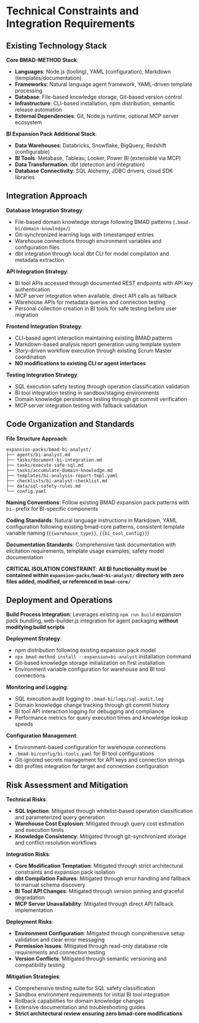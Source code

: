 # Technical Constraints and Integration Requirements

## Existing Technology Stack

**Core BMAD-METHOD Stack**:
- **Languages**: Node.js (tooling), YAML (configuration), Markdown (templates/documentation)
- **Frameworks**: Natural language agent framework, YAML-driven template processing
- **Database**: File-based knowledge storage, Git-based version control
- **Infrastructure**: CLI-based installation, npm distribution, semantic release automation
- **External Dependencies**: Git, Node.js runtime, optional MCP server ecosystem

**BI Expansion Pack Additional Stack**:
- **Data Warehouses**: Databricks, Snowflake, BigQuery, Redshift (configurable)
- **BI Tools**: Metabase, Tableau, Looker, Power BI (extensible via MCP)
- **Data Transformation**: dbt (detection and integration)
- **Database Connectivity**: SQL Alchemy, JDBC drivers, cloud SDK libraries

## Integration Approach

**Database Integration Strategy**: 
- File-based domain knowledge storage following BMAD patterns (`.bmad-bi/domain-knowledge/`)
- Git-synchronized learning logs with timestamped entries
- Warehouse connections through environment variables and configuration files
- dbt integration through local dbt CLI for model compilation and metadata extraction

**API Integration Strategy**:
- BI tool APIs accessed through documented REST endpoints with API key authentication
- MCP server integration when available, direct API calls as fallback
- Warehouse APIs for metadata queries and connection testing
- Personal collection creation in BI tools for safe testing before user migration

**Frontend Integration Strategy**:
- CLI-based agent interaction maintaining existing BMAD patterns
- Markdown-based analysis report generation using template system
- Story-driven workflow execution through existing Scrum Master coordination
- **NO modifications to existing CLI or agent interfaces**

**Testing Integration Strategy**:
- SQL execution safety testing through operation classification validation
- BI tool integration testing in sandbox/staging environments
- Domain knowledge persistence testing through git commit verification
- MCP server integration testing with fallback validation

## Code Organization and Standards

**File Structure Approach**:
```
expansion-packs/bmad-bi-analyst/
├── agents/bi-analyst.md
├── tasks/document-bi-integration.md
├── tasks/execute-safe-sql.md
├── tasks/accumulate-domain-knowledge.md
├── templates/bi-analysis-report-tmpl.yaml
├── checklists/bi-analyst-checklist.md
├── data/sql-safety-rules.md
└── config.yaml
```

**Naming Conventions**: Follow existing BMAD expansion pack patterns with `bi-` prefix for BI-specific components

**Coding Standards**: Natural language instructions in Markdown, YAML configuration following existing bmad-core patterns, consistent template variable naming (`{{warehouse_type}}`, `{{bi_tool_config}}`)

**Documentation Standards**: Comprehensive task documentation with elicitation requirements, template usage examples, safety model documentation

**CRITICAL ISOLATION CONSTRAINT**: **All BI functionality must be contained within `expansion-packs/bmad-bi-analyst/` directory with zero files added, modified, or referenced in `bmad-core/`**

## Deployment and Operations

**Build Process Integration**: Leverages existing `npm run build` expansion pack bundling, web-builder.js integration for agent packaging **without modifying build scripts**

**Deployment Strategy**: 
- npm distribution following existing expansion pack model
- `npx bmad-method install --expansion=bi-analyst` installation command
- Git-based knowledge storage initialization on first installation
- Environment variable configuration for warehouse and BI tool connections

**Monitoring and Logging**: 
- SQL execution audit logging to `.bmad-bi/logs/sql-audit.log`
- Domain knowledge change tracking through git commit history
- BI tool API interaction logging for debugging and compliance
- Performance metrics for query execution times and knowledge lookup speeds

**Configuration Management**:
- Environment-based configuration for warehouse connections
- `.bmad-bi/config/bi-tools.yaml` for BI tool configurations
- Git-ignored secrets management for API keys and connection strings
- dbt profiles integration for target and connection configuration

## Risk Assessment and Mitigation

**Technical Risks**:
- **SQL Injection**: Mitigated through whitelist-based operation classification and parameterized query generation
- **Warehouse Cost Explosion**: Mitigated through query cost estimation and execution limits
- **Knowledge Consistency**: Mitigated through git-synchronized storage and conflict resolution workflows

**Integration Risks**:
- **Core Modification Temptation**: Mitigated through strict architectural constraints and expansion pack isolation
- **dbt Compilation Failures**: Mitigated through error handling and fallback to manual schema discovery
- **BI Tool API Changes**: Mitigated through version pinning and graceful degradation
- **MCP Server Unavailability**: Mitigated through direct API fallback implementation

**Deployment Risks**:
- **Environment Configuration**: Mitigated through comprehensive setup validation and clear error messaging
- **Permission Issues**: Mitigated through read-only database role requirements and connection testing
- **Version Conflicts**: Mitigated through semantic versioning and compatibility testing

**Mitigation Strategies**:
- Comprehensive testing suite for SQL safety classification
- Sandbox environment requirements for initial BI tool integration
- Rollback capabilities for domain knowledge changes
- Extensive documentation and troubleshooting guides
- **Strict architectural review ensuring zero bmad-core modifications**
